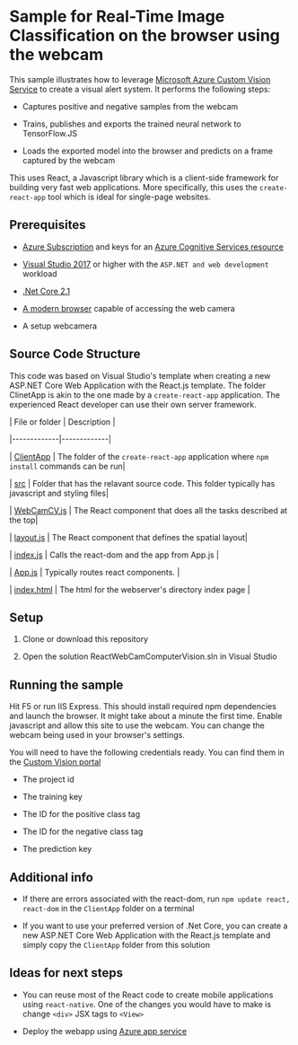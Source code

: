 # Sample for Real-Time Image Classification on the browser using the webcam



This sample illustrates how to leverage [Microsoft Azure Custom Vision Service](https://docs.microsoft.com/en-us/azure/cognitive-services/computer-vision/home) to create a visual alert system. It performs the following steps:



* Captures positive and negative samples from the webcam



* Trains, publishes and exports the trained neural network to TensorFlow.JS



* Loads the exported model into the browser and predicts on a frame captured by the webcam







This uses React, a Javascript library which is a client-side framework for building very fast web applications. More specifically, this uses the `create-react-app` tool which is ideal for single-page websites.







## Prerequisites







* [Azure Subscription](https://azure.microsoft.com/en-us/) and keys for an [Azure Cognitive Services resource](https://docs.microsoft.com/en-us/azure/cognitive-services/cognitive-services-apis-create-account)



* [Visual Studio 2017](https://visualstudio.microsoft.com/) or higher with the `ASP.NET and web development`  workload 



* [.Net Core 2.1](https://dotnet.microsoft.com/download/dotnet-core/2.1) 



* [A modern browser](http://caniuse.com/#feat=stream) capable of accessing the web camera



* A setup webcamera 







## Source Code Structure



This code was based on Visual Studio's template when creating a new ASP.NET Core Web Application with the React.js template. The folder ClinetApp is akin to the one made by a `create-react-app` application. The experienced React developer can use their own server framework. 







| File or folder | Description |



|-------------|-------------|



| [ClientApp](./ClientApp) | The folder of the `create-react-app` application where `npm install` commands can be run|



| [src](./ClientApp/src) | Folder that has the relavant source code. This folder typically has javascript and styling files|



| [WebCamCV.js](./ClientApp/src/components/WebCamCV.js) | The React component that does all the tasks described at the top|



| [layout.js](./ClientApp/src/components/layout.js) | The React component that defines the spatial layout|



| [index.js](./ClientApp/src/index.js) | Calls the react-dom and the app from App.js |



| [App.js](./ClientApp/src/App.js) | Typically routes react components. |



| [index.html](./ClientApp/public/index.html) | The html for the webserver's directory index page |











## Setup







1. Clone or download this repository



2. Open the solution ReactWebCamComputerVision.sln in Visual Studio







## Running the sample







Hit F5 or run IIS Express. This should install required npm dependencies and launch the browser. It might take about a minute the first time. Enable javascript and allow this site to use the webcam. You can change the webcam being used in your browser's settings.







You will need to have the following credentials ready. You can find them in the [Custom Vision portal](https://customvision.ai)



* The project id 



* The training key



* The ID for the positive class tag



* The ID for the negative class tag



* The prediction key











## Additional info



* If there are errors associated with the react-dom, run `npm update react, react-dom` in the `ClientApp` folder on a terminal



* If you want to use your preferred version of .Net Core, you can create a new ASP.NET Core Web Application with the React.js template and simply copy the `ClientApp` folder from this solution















## Ideas for next steps



* You can reuse most of the React code to create mobile applications using `react-native`. One of the changes you would have to make is change `<div>` JSX tags to `<View>`



* Deploy the webapp using [Azure app service](https://docs.microsoft.com/en-us/azure/app-service/app-service-web-get-started-dotnet)
